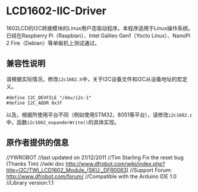 # LCD1602-IIC-Driver

1602LCD的I2C转接模块的Linux用户态驱动程序。本程序适用于Linux操作系统。已经在Raspberry Pi（Raspbian）、Intel Galileo Gen1（Yocto Linux）、NanoPi 2 Fire（Debian）等单板机上测试通过。

## 兼容性说明

请根据实际情况，修改`i2c1602.h`中，关于I2C设备文件和I2C从设备地址的宏定义。

    #define I2C_DEVFILE "/dev/i2c-1"
    #define I2C_ADDR 0x3f

以及，根据所使用平台不同（例如使用STM32、8051等平台），请修改`i2c1602.c`中，函数`i2c1602_expanderWrite()`的具体实现。

## 原作者提供的信息

//YWROBOT
//last updated on 21/12/2011
//Tim Starling Fix the reset bug (Thanks Tim)
//wiki doc http://www.dfrobot.com/wiki/index.php?title=I2C/TWI_LCD1602_Module_(SKU:_DFR0063)
//Support Forum: http://www.dfrobot.com/forum/
//Compatible with the Arduino IDE 1.0
//Library version:1.1
